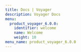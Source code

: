 ```yaml
---
title: Docs | Voyager
description: Voyager Docs
menu:
  product_voyager_6.0.0:
    identifier: welcome
    name: Welcome
    weight: 10
menu_name: product_voyager_6.0.0
---
```


